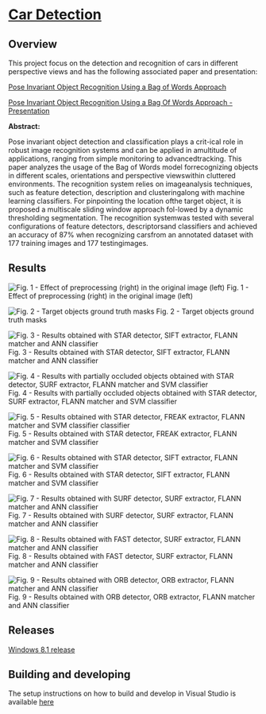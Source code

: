 # [Car Detection](http://carlosmccosta.github.io/Car-Detection/)


## Overview
This project focus on the detection and recognition of cars in different perspective views and has the following associated paper and presentation:

[Pose Invariant Object Recognition Using a Bag of Words Approach](https://www.researchgate.net/publication/319878114_Pose_Invariant_Object_Recognition_Using_a_Bag_of_Words_Approach)

[Pose Invariant Object Recognition Using a Bag Of Words Approach - Presentation](https://www.researchgate.net/publication/321251682_Pose_Invariant_Object_Recognition_Using_a_Bag_Of_Words_Approach_-_Presentation)


**Abstract:**

Pose invariant object detection and classification plays a crit-ical role in robust image recognition systems and can be applied in amultitude of applications, ranging from simple monitoring to advancedtracking. This paper analyzes the usage of the Bag of Words model forrecognizing objects in different scales, orientations and perspective viewswithin cluttered environments. The recognition system relies on imageanalysis techniques, such as feature detection, description and clusteringalong with machine learning classifiers. For pinpointing the location ofthe target object, it is proposed a multiscale sliding window approach fol-lowed by a dynamic thresholding segmentation. The recognition systemwas tested with several configurations of feature detectors, descriptorsand classifiers and achieved an accuracy of 87% when recognizing carsfrom an annotated dataset with 177 training images and 177 testingimages. 


## Results

![Fig. 1 - Effect of preprocessing (right) in the original image 
(left)](https://raw.github.com/carlosmccosta/Car-Detection/master/Results/Representative%20results/1%20-%20Effect%20of%20preprocessing%20(right)%20in%20the%20original%20image%20(left).png)
Fig. 1 - Effect of preprocessing (right) in the original image 
(left)



![Fig. 2 - Target objects ground truth masks](https://raw.github.com/carlosmccosta/Car-Detection/master/Results/Representative%20results/2%20-%20Target%20objects%20ground%20truth%20masks.png)
Fig. 2 - Target objects ground truth masks



![Fig. 3 - Results obtained with STAR detector, SIFT extractor, FLANN matcher and ANN classifier](https://raw.github.com/carlosmccosta/Car-Detection/master/Results/Representative%20results/3%20-%20Results%20obtained%20with%20STAR%20detector,%20SIFT%20extractor,%20FLANN%20matcher%20and%20ANN%20classifier.png)
Fig. 3 - Results obtained with STAR detector, SIFT extractor, FLANN matcher and ANN classifier



![Fig. 4 - Results with partially occluded objects obtained with STAR detector, SURF extractor, FLANN matcher and SVM classifier](https://raw.github.com/carlosmccosta/Car-Detection/master/Results/Representative%20results/4%20-%20Results%20obtained%20with%20STAR%20detector,%20SURF%20extractor,%20FLANN%20matcher%20and%20SVM%20classifier.png)
Fig. 4 - Results with partially occluded objects obtained with STAR detector, SURF extractor, FLANN matcher and SVM classifier



![Fig. 5 - Results obtained with STAR detector, FREAK extractor, FLANN matcher and SVM classifier classifier](https://raw.github.com/carlosmccosta/Car-Detection/master/Results/Representative%20results/5%20-%20Results%20obtained%20with%20STAR%20detector,%20FREAK%20extractor,%20FLANN%20matcher%20and%20SVM%20classifier.png)
Fig. 5 - Results obtained with STAR detector, FREAK extractor, FLANN matcher and SVM classifier



![Fig. 6 - Results obtained with STAR detector, SIFT extractor, FLANN matcher and SVM classifier](https://raw.github.com/carlosmccosta/Car-Detection/master/Results/Representative%20results/6%20-%20Results%20obtained%20with%20STAR%20detector,%20SIFT%20extractor,%20FLANN%20matcher%20and%20SVM%20classifier.png)
Fig. 6 - Results obtained with STAR detector, SIFT extractor, FLANN matcher and SVM classifier



![Fig. 7 - Results obtained with SURF detector, SURF extractor, FLANN matcher and ANN classifier](https://raw.github.com/carlosmccosta/Car-Detection/master/Results/Representative%20results/7%20-%20Results%20obtained%20with%20SURF%20detector,%20SURF%20extractor,%20FLANN%20matcher%20and%20ANN%20classifier.png)
Fig. 7 - Results obtained with SURF detector, SURF extractor, FLANN matcher and ANN classifier



![Fig. 8 - Results obtained with FAST detector, SURF extractor, FLANN matcher and ANN classifier](https://raw.github.com/carlosmccosta/Car-Detection/master/Results/Representative%20results/8%20-%20Results%20obtained%20with%20FAST%20detector,%20SURF%20extractor,%20FLANN%20matcher%20and%20ANN%20classifier.png)
Fig. 8 - Results obtained with FAST detector, SURF extractor, FLANN matcher and ANN classifier



![Fig. 9 - Results obtained with ORB detector, ORB extractor, FLANN matcher and ANN classifier](https://raw.github.com/carlosmccosta/Car-Detection/master/Results/Representative%20results/9%20-%20Results%20obtained%20with%20ORB%20detector,%20ORB%20extractor,%20FLANN%20matcher%20and%20ANN%20classifier.png)
Fig. 9 - Results obtained with ORB detector, ORB extractor, FLANN matcher and ANN classifier


## Releases
[Windows 8.1 release](https://github.com/carlosmccosta/Car-Detection/releases)



## Building and developing
The setup instructions on how to build and develop in Visual Studio is available [here](https://github.com/carlosmccosta/Car-Detection/blob/master/CarDetection/docs/Visual%20Studio%20configuration%20for%20OpenCV%202.4.7.txt)
